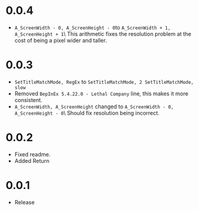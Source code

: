 # 0.0.4
- ``A_ScreenWidth - 0, A_ScreenHeight - 0``to ``A_ScreenWidth + 1, A_ScreenHeight + 1``\ This arithmetic fixes the resolution problem at the cost of being a pixel wider and taller.  

# 0.0.3
- ``SetTitleMatchMode, RegEx`` to ``SetTitleMatchMode, 2 SetTitleMatchMode, slow``
- Removed ``BepInEx 5.4.22.0 - Lethal Company`` line, this makes it more consistent.
- ``A_ScreenWidth, A_ScreenHeight`` changed to ``A_ScreenWidth - 0, A_ScreenHeight - 0``\ Should fix resolution being incorrect.

# 0.0.2
- Fixed readme.
- Added Return

# 0.0.1
- Release